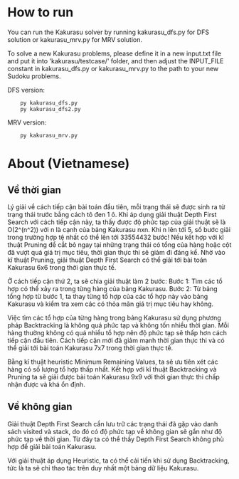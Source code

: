 # How to run

You can run the Kakurasu solver by running kakurasu_dfs.py for DFS solution or kakurasu_mrv.py for MRV solution.

To solve a new Kakurasu problems, please define it in a new input.txt file and put it into 'kakurasu/testcase/' folder, and then adjust the INPUT_FILE constant in kakurasu_dfs.py or kakurasu_mrv.py to the path to your new Sudoku problems.

DFS version:
```
    py kakurasu_dfs.py
    py kakurasu_dfs2.py
```

MRV version:
```
    py kakurasu_mrv.py
```


# About (Vietnamese)

## Về thời gian

Lý giải về cách tiếp cận bài toán đầu tiên, mỗi trạng thái sẽ được sinh ra từ trạng thái trước bằng cách tô đen 1 ô. Khi áp dụng giải thuật Depth First Search với cách tiếp cận này, ta thấy được độ phức tạp của giải thuật sẽ là O(2^(n^2)) với n là cạnh của bảng Kakurasu nxn. Khi n lên tới 5, số bước giải trong trường hợp tệ nhất có thể lên tới 33554432 bước! Nếu kết hợp với kĩ thuật Pruning để cắt bỏ ngay tại những trạng thái có tổng của hàng hoặc cột đã vượt quá giá trị mục tiêu, thời gian thực thi sẽ giảm đi đáng kể. Nhờ vào kĩ thuật Pruning, giải thuật Depth First Search có thể giải tới bài toán Kakurasu 6x6 trong thời gian thực tế. 

Ở cách tiếp cận thứ 2, ta sẽ chia giải thuật làm 2 bước:
    Bước 1: Tìm các tổ hợp có thể xảy ra trong từng hàng của bảng Kakurasu.
    Bước 2: Từ bảng tổng hợp từ bước 1, ta thay từng tổ hợp của các tổ hợp này vào bảng Kakurasu và kiểm tra xem các có thỏa mãn giá trị mục tiêu hay không.

Việc tìm các tổ hợp của từng hàng trong bảng Kakurasu sử dụng phương pháp Backtracking là không quá phức tạp và không tốn nhiều thời gian. Mỗi hàng thường không có quá nhiều tổ hợp nên độ phức tạp sẽ thấp hơn cách tiếp cận đầu tiên. Cách tiếp cận mới đã giảm mạnh thời gian thực thi và có thể giải tới bài toán Kakurasu 7x7 trong thời gian thực tế.

Bằng kĩ thuật heuristic Minimum Remaining Values, ta sẽ ưu tiên xét các hàng có số lượng tổ hợp thấp nhất. Kết hợp với kĩ thuật Backtracking và Pruning ta sẽ giải được bài toán Kakurasu 9x9 với thời gian thực thi chấp nhận được và khá ổn định.

## Về không gian

Giải thuật Depth First Search cần lưu trữ các trạng thái đã gặp vào danh sách visited và stack, do đó có độ phức tạp về không gian sẽ gần như độ phức tạp về thời gian. Từ đây ta có thể thấy Depth First Search không phù hợp để giải bài toán Kakurasu.

Với giải thuật áp dụng Heuristic, ta có thể cải tiến khi sử dụng Backtracking, tức là ta sẽ chỉ thao tác trên duy nhất một bảng dữ liệu Kakurasu.

